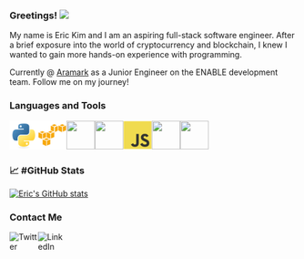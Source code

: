 ### Greetings! <img src="https://raw.githubusercontent.com/MartinHeinz/MartinHeinz/master/wave.gif" width="3px">  

My name is Eric Kim and I am an aspiring full-stack software engineer. After a brief exposure into the world of cryptocurrency and blockchain, I knew I wanted to gain more hands-on experience with programming. 

Currently @ [Aramark](https://www.aramark.com/home) as a Junior Engineer on the ENABLE development team. Follow me on my journey! 

### Languages and Tools

<img src="https://raw.githubusercontent.com/devicons/devicon/master/icons/python/python-original.svg" width="50" height="50"><img src="https://raw.githubusercontent.com/devicons/devicon/master/icons/amazonwebservices/amazonwebservices-original.svg" width="50" height="50"><img src="https://user-images.githubusercontent.com/24623425/36042969-f87531d4-0d8a-11e8-9dee-e87ab8c6a9e3.png" width="50" height="50"><img src="https://upload.wikimedia.org/wikipedia/commons/4/4c/Typescript_logo_2020.svg" width="50" height="50"><img src="https://raw.githubusercontent.com/devicons/devicon/master/icons/javascript/javascript-original.svg" width="50" height="50"><img src="https://designlogovector.com/wp-content/uploads/2022/01/docker-logo-svg-768x768.jpg" width="50" height="50"><img src="https://www.coinbureau.com/wp-content/uploads/2018/03/solidity.png.webp" width="50" height="50">

### &#x1f4c8; #GitHub Stats

[![Eric's GitHub stats](https://github-readme-stats.vercel.app/api?username=ericdwkim&show_icons=true&theme=dark)](https://github.com/anuraghazra/github-readme-stats)


### Contact Me

<a href="https://twitter.com/ericdwkim">
  <img align="left" alt="Twitter" width="50px"
       src="https://raw.githubusercontent.com/peterthehan/peterthehan/master/assets/twitter.svg"/>
  </a>
  
<a href="https://www.linkedin.com/in/ericdwkim/">
  <img align="left" alt="LinkedIn" width="50px"
       src="https://raw.githubusercontent.com/peterthehan/peterthehan/master/assets/linkedin.svg"/>
  </a>
